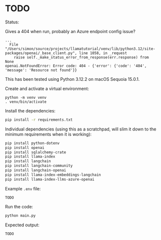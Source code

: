 # TODO

Status:

Gives a 404 when run, probably an Azure endpoint config issue?

```
...
  File "/Users/simon/source/projects/llamatutorial/venv/lib/python3.12/site-packages/openai/_base_client.py", line 1058, in _request
    raise self._make_status_error_from_response(err.response) from None
openai.NotFoundError: Error code: 404 - {'error': {'code': '404', 'message': 'Resource not found'}}
```

This has been tested using Python 3.12.2 on macOS Sequoia 15.0.1.

Create and activate a virtual environment:

```
python -m venv venv
. venv/bin/activate
```

Install the dependencies:

```bash
pip install -r requirements.txt
```

Individual dependencies (using this as a scratchpad, will slim it down to the minimum requirements when it is working):

```bash
pip install python-dotenv
pip install openai
pip install sqlalchemy-crate
pip install llama-index
pip install langchain
pip install langchain-community
pip install langchain-openai
pip install llama-index-embeddings-langchain
pip install llama-index-llms-azure-openai
```

Example `.env` file:

```
TODO
```

Run the code:

```bash
python main.py
```

Expected output:

```bash
TODO
```